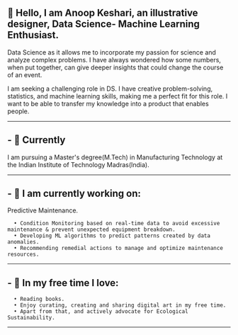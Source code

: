 ## 👋 Hello, I am Anoop Keshari, an illustrative designer, Data Science- Machine Learning Enthusiast.

  Data Science as it allows me to incorporate my passion for science and analyze complex problems. I have always wondered how some numbers, when put together, can give deeper insights that could change the course of an event.

  I am seeking a challenging role in DS. I have creative problem-solving, statistics, and machine learning skills, making me a perfect fit for this role. I want to be able to transfer my knowledge into a product that enables people.
  
---




## - 🌱 Currently
I am pursuing a Master's degree(M.Tech) in Manufacturing Technology at the Indian Institute of Technology Madras(India).


---

## - 🔭 I am currently working on:
Predictive Maintenance.

      • Condition Monitoring based on real-time data to avoid excessive maintenance & prevent unexpected equipment breakdown.
      • Developing ML algorithms to predict patterns created by data anomalies.
      • Recommending remedial actions to manage and optimize maintenance resources.
      
      
---      
      
## - 🌱 In my free time I love: 

      • Reading books.
      • Enjoy curating, creating and sharing digital art in my free time. 
      • Apart from that, and actively advocate for Ecological Sustainability.


---




<!---
SeekingNirvaana/SeekingNirvaana is a ✨ special ✨ repository because its `README.md` (this file) appears on your GitHub profile.
You can click the Preview link to take a look at your changes.
--->
